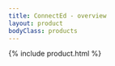 ```yaml
---
title: ConnectEd - overview
layout: product
bodyClass: products
---
```


{% include product.html %}

